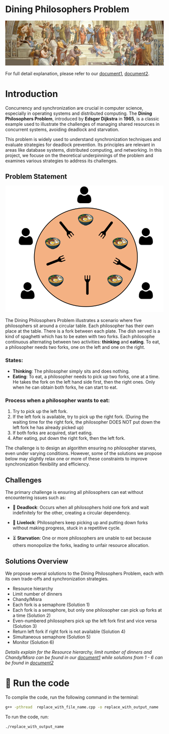# Dining Philosophers Problem

![Banner](assets/banner.png)

For full detail explanation, please refer to our [document1](Slide_and_Report/OS_Project_Report.pdf), [document2](Slide_and_Report/Dining_Philosopher_Solution_1_to_6.pdf).

# Introduction

Concurrency and synchronization are crucial in computer science, especially in operating systems and distributed computing. The **Dining Philosophers Problem**, introduced by **Edsger Dijkstra** in **1965**, is a classic example used to illustrate the challenges of managing shared resources in concurrent systems, avoiding deadlock and starvation.

This problem is widely used to understand synchronization techniques and evaluate strategies for deadlock prevention. Its principles are relevant in areas like database systems, distributed computing, and networking. In this project, we focuse on the theoretical underpinnings of the problem and examines various strategies to address its challenges.

## Problem Statement

![Problem Statement](assets/ProblemDescription.png)

The Dining Philosophers Problem illustrates a scenario where five philosophers sit around a circular table. Each philosopher has their own place at the table. There is a fork between each plate. The dish served is a kind of spaghetti which has to be eaten with two forks. Each philosophe continuous alternating between two activities: **thinking** and **eating**. To eat, a philosopher needs two forks, one on the left and one on the right.

### States:
- **Thinking**: The philosopher simply sits and does nothing.
- **Eating**: To eat, a philosopher needs to pick up two forks, one at a time. He takes the fork on the left hand side first, then the right ones. Only when he can obtain both forks, he can start to eat.

### Process when a philosopher wants to eat:
1. Try to pick up the left fork.
2. If the left fork is available, try to pick up the right fork. (During the waiting time for the right fork, the philosopher DOES NOT put down the left fork he has already picked up)
3. If both forks are acquired, start eating.
4. After eating, put down the right fork, then the left fork.

The challenge is to design an algorithm ensuring no philosopher starves, even under varying conditions. However, some of the solutions we propose below may slightly relax one or more of these constraints to improve synchronization flexibility and efficiency.


## Challenges

The primary challenge is ensuring all philosophers can eat without encountering issues such as:

- 🚫 **Deadlock**: Occurs when all philosophers hold one fork and wait indefinitely for the other, creating a circular dependency.

- 🔄 **Livelock**: Philosophers keep picking up and putting down forks without making progress, stuck in a repetitive cycle.

- ⏳ **Starvation**: One or more philosophers are unable to eat because others monopolize the forks, leading to unfair resource allocation.

## Solutions Overview

We propose several solutions to the Dining Philosophers Problem, each with its own trade-offs and synchronization strategies. 

- Resource hierarchy
- Limit number of dinners
- Chandy/Misra
- Each fork is a semaphore (Solution 1)
- Each fork is a semaphore, but only one philosopher can pick up forks at a time (Solution 2)
- Even-numbered philosophers pick up the left fork first and vice versa (Solution 3)
- Return left fork if right fork is not available (Solution 4)
- Simultaneous semaphore (Solution 5)
- Monitor (Solution 6)

*Details explain for the  Resource hierarchy, limit number of dinners and Chandy/Misra can be found in our [document1](Slide_and_Report/OS_Project_Report.pdf) while solutions from 1 - 6 can be found in  [document2](Slide_and_Report/Dining_Philosopher_Solution_1_to_6.pdf)*


# 🚀 Run the code

To complie the code, run the following command in the terminal:

```bash
g++ -pthread  replace_with_file_name.cpp -o replace_with_output_name
```

To run the code, run:

```bash
./replace_with_output_name
```
